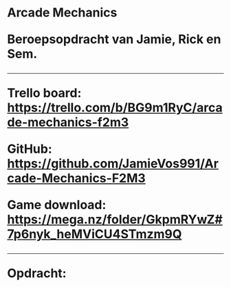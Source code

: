<h1>Arcade Mechanics

Beroepsopdracht van Jamie, Rick en Sem. 

-----------------------------------------------------------------

Trello board: https://trello.com/b/BG9m1RyC/arcade-mechanics-f2m3

GitHub: https://github.com/JamieVos991/Arcade-Mechanics-F2M3

Game download: https://mega.nz/folder/GkpmRYwZ#7p6nyk_heMViCU4STmzm9Q

----------------------------------------------------------------
Opdracht: 